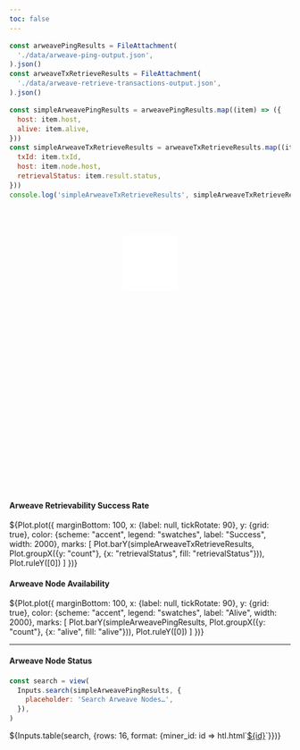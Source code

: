 ```yaml
---
toc: false
---
```


```js
const arweavePingResults = FileAttachment(
  './data/arweave-ping-output.json',
).json()
const arweaveTxRetrieveResults = FileAttachment(
  './data/arweave-retrieve-transactions-output.json',
).json()
```

```js
const simpleArweavePingResults = arweavePingResults.map((item) => ({
  host: item.host,
  alive: item.alive,
}))
const simpleArweaveTxRetrieveResults = arweaveTxRetrieveResults.map((item) => ({
  txId: item.txId,
  host: item.node.host,
  retrievalStatus: item.result.status,
}))
console.log('simpleArweaveTxRetrieveResults', simpleArweaveTxRetrieveResults)
```

<div class="hero">
  <div><a href="https://checker.network" ><img src="media/checker-with-bbox.png" alt="Checker Logo" width="100" /></a></div>
  <h1>Arweave Checker</h1>
</div>

<div class="grid grid-cols-2">
</div>

<div class="grid grid-cols-2">
  <div>
    <h4>Arweave Retrievability Success Rate</h4>
  <div class="card" style="padding: 0;">
    ${Plot.plot({
    marginBottom: 100,
    x: {label: null, tickRotate: 90},
    y: {grid: true},
    color: {scheme: "accent", legend: "swatches", label: "Success", width: 2000},
    marks: [
      Plot.barY(simpleArweaveTxRetrieveResults, Plot.groupX({y: "count"}, {x: "retrievalStatus", fill: "retrievalStatus"})),
      Plot.ruleY([0])
    ]
  })}
  </div>
  </div>
  <div>
  <h4>Arweave Node Availability</h4>
  <div class="card" style="padding: 0;">
    ${Plot.plot({
      marginBottom: 100,
      x: {label: null, tickRotate: 90},
      y: {grid: true},
      color: {scheme: "accent", legend: "swatches", label: "Alive", width: 2000},
      marks: [
        Plot.barY(simpleArweavePingResults, Plot.groupX({y: "count"}, {x: "alive", fill: "alive"})),
        Plot.ruleY([0])
      ]
  })}
  </div>
  </div>
</div>

---

<h4>Arweave Node Status</h4>

```js
const search = view(
  Inputs.search(simpleArweavePingResults, {
    placeholder: 'Search Arweave Nodes…',
  }),
)
```

<div class="card" style="padding: 0;">
  ${Inputs.table(search, {rows: 16, format: {miner_id: id => htl.html`<a href=./provider/${id} target=_blank>${id}</a>`}})}
</div>

<style>

.hero {
  display: flex;
  flex-direction: column;
  align-items: center;
  font-family: var(--sans-serif);
  margin: 4rem 0 8rem;
  text-wrap: balance;
  text-align: center;
}

.hero h1 {
  margin: 1rem 0;
  padding: 1rem 0;
  max-width: none;
  font-size: 14vw;
  font-weight: 900;
  line-height: 1;
  background: linear-gradient(30deg, var(--theme-foreground-focus), currentColor);
  -webkit-background-clip: text;
  -webkit-text-fill-color: transparent;
  background-clip: text;
}

.hero h2 {
  margin: 0;
  max-width: 34em;
  font-size: 20px;
  font-style: initial;
  font-weight: 500;
  line-height: 1.5;
  color: var(--theme-foreground-muted);
}

@media (min-width: 640px) {
  .hero h1 {
    font-size: 90px;
  }
}

.observablehq-header {
  position: absolute;
}

</style>
